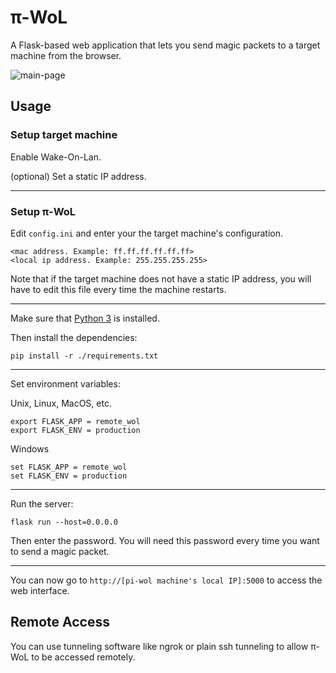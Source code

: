 # π-WoL

A Flask-based web application that lets you send magic packets to a target machine from the browser.

![main-page](https://i.imgur.com/yqoxMPL.png)

## Usage

### Setup target machine

Enable Wake-On-Lan.

(optional) Set a static IP address.

---

### Setup π-WoL

Edit `config.ini` and enter your the target machine's configuration.

```
<mac address. Example: ff.ff.ff.ff.ff.ff>
<local ip address. Example: 255.255.255.255>
```

Note that if the target machine does not have a static IP address, you will have to edit this file every time the machine restarts.

---

Make sure that [Python 3](https://www.python.org/) is installed.

Then install the dependencies:

```
pip install -r ./requirements.txt
```

---

Set environment variables:

Unix, Linux, MacOS, etc.

```
export FLASK_APP = remote_wol
export FLASK_ENV = production
```

Windows

```
set FLASK_APP = remote_wol
set FLASK_ENV = production
```

---

Run the server:

```
flask run --host=0.0.0.0
```

Then enter the password. You will need this password every time you want to send a magic packet.

---

You can now go to `http://[pi-wol machine's local IP]:5000` to access the web interface.

## Remote Access

You can use tunneling software like ngrok or plain ssh tunneling to allow π-WoL to be accessed remotely.
